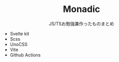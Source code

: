 <h1 style="text-align: center;">Monadic</h1>
<div style="text-align: center;">JS/TSお勉強兼作ったものまとめ</div>

- Svelte kit
- Scss
- UnoCSS
- Vite
- Github Actions

